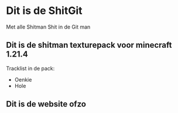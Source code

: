 # Dit is de ShitGit
Met alle Shitman Shit in de Git man

## Dit is de shitman texturepack voor minecraft 1.21.4
Tracklist in de pack:
- Oenkie
- Hole

## Dit is de website ofzo

